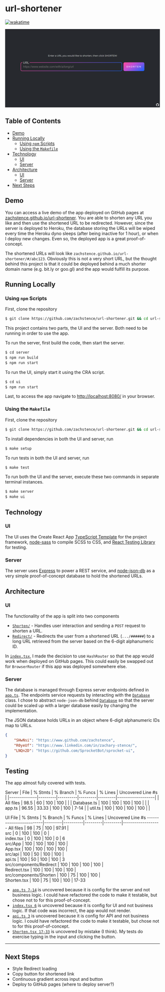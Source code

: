 # url-shortener

[![wakatime](https://wakatime.com/badge/user/2a0a4013-ea89-43b7-99d9-1a215b4c34d0/project/b6cbcf08-5f83-451a-96e6-441673068aac.svg)](https://wakatime.com/badge/user/2a0a4013-ea89-43b7-99d9-1a215b4c34d0/project/b6cbcf08-5f83-451a-96e6-441673068aac)

![URL Shortener Screenshot](https://github.com/zachstence/url-shortener/blob/main/screenshot.png)

## Table of Contents
* [Demo](#demo)
* [Running Locally](#running-locally)
    * [Using `npm` Scripts](#using-npm-scripts)
    * [Using the `Makefile`](#using-the-makefile)
* [Technology](#technology)
    * [UI](#technology)
    * [Server](#technology)
* [Architecture](#architecture)
    * [UI](#architecture)
    * [Server](#architecture)
* [Next Steps](#next-steps)

## Demo
You can access a live demo of the app deployed on GitHub pages at [zachstence.github.io/url-shortener](https://zachstence.github.io/url-shortener). You are able to shorten any URL you like and then use the shortened URL to be redirected. However, since the server is deployed to Heroku, the database storing the URLs will be wiped every time the Heroku dyno sleeps (after being inactive for 1 hour), or when I deploy new changes. Even so, the deployed app is a great proof-of-concept.

The shortened URLs will look like `zachstence.github.io/url-shortener/#/abc123`. Obviously this is not a very short URL, but the thought behind this project is that it could be deployed behind a much shorter domain name (e.g. bit.ly or goo.gl) and the app would fulfill its purpose.

## Running Locally
### Using `npm` Scripts
First, clone the repository
```sh
$ git clone https://github.com/zachstence/url-shortener.git && cd url-shortener
```

This project contains two parts, the UI and the server. Both need to be running in order to use the app.

To run the server, first build the code, then start the server.
```sh
$ cd server
$ npm run build
$ npm run start
```

To run the UI, simply start it using the CRA script.
```sh
$ cd ui
$ npm run start
```

Last, to access the app navigate to [http://localhost:8080/](http://localhost:8080) in your browser.

### Using the `Makefile`
First, clone the repository
```sh
$ git clone https://github.com/zachstence/url-shortener.git && cd url-shortener
```

To install dependencies in both the UI and server, run
```sh
$ make setup
```

To run tests in both the UI and server, run
```sh
$ make test
```

To run both the UI and the server, execute these two commands in separate terminal instances.
```sh
$ make server
$ make ui
```

## Technology
### UI
The UI uses the Create React App [TypeScript Template](https://create-react-app.dev/docs/adding-typescript/) for the project framework, [node-sass](https://www.npmjs.com/package/node-sass) to compile SCSS to CSS, and [React Testing Library](https://testing-library.com/docs/react-testing-library/intro/) for testing.

### Server
The server uses [Express](https://expressjs.com/) to power a REST service, and [node-json-db](https://github.com/Belphemur/node-json-db) as a very simple proof-of-concept database to hold the shortened URLs.

## Architecture
### UI
The functionality of the app is split into two components
* [`Shorten/`](ui/src/components/Shorten/Shorten.tsx) - Handles user interaction and sending a `POST` request to shorten a URL.
* [`Redirect/`](ui/src/components/Redirect/Redirect.tsx) - Redirects the user from a shortened URL (`.../######`) to a long URL retrieved from the server based on the 6-digit alphanumeric ID.

In [`index.tsx`](ui/src/index.tsx), I made the decision to use `HashRouter` so that the app would work when deployed on GitHub pages. This could easily be swapped out for `BrowserRouter` if this app was deployed somewhere else.

### Server
The database is managed through Express server endpoints defined in [`app.ts`](server/src/app.ts). The endpoints service requests by interacting with the [`Database`](server/src/Database.ts) class. I chose to abstract `node-json-db` behind [`Database`](server/src/Database.ts) so that the server could be scaled up with a larger database easily by changing the implementation.

The JSON database holds URLs in an object where 6-digit alphanumeric IDs map to URLs.
```json
{
    "SHwNsi": "https://www.github.com/zachstence",
    "R0yeUf": "https://www.linkedin.com/in/zachary-stence/",
    "LNQn2D": "https://github.com/SprocketBot/sprocket-ui",
}
```

## Testing
The app almost fully covered with tests.

Server
| File         | % Stmts | % Branch | % Funcs | % Lines | Uncovered Line #s |
|--------------|---------|----------|---------|---------|-------------------|
| All files    |    98.5 |       60 |     100 |     100 |                   |
|  Database.ts |     100 |      100 |     100 |     100 |                   |
|  app.ts      |   96.55 |    33.33 |     100 |     100 | 7-14              |
|  util.ts     |     100 |      100 |     100 |     100 |                   |

UI
File                     | % Stmts | % Branch | % Funcs | % Lines | Uncovered Line #s 
-------------------------|---------|----------|---------|---------|-------------------
All files                |      98 |       75 |     100 |   97.91 |                   
 src                     |       0 |      100 |     100 |       0 |                   
  index.tsx              |       0 |      100 |     100 |       0 | 6                 
 src/App                 |     100 |      100 |     100 |     100 |                   
  App.tsx                |     100 |      100 |     100 |     100 |                   
 src/api                 |     100 |       50 |     100 |     100 |                   
  api.ts                 |     100 |       50 |     100 |     100 | 3                 
 src/components/Redirect |     100 |      100 |     100 |     100 |                   
  Redirect.tsx           |     100 |      100 |     100 |     100 |                   
 src/components/Shorten  |     100 |       75 |     100 |     100 |                   
  Shorten.tsx            |     100 |       75 |     100 |     100 | 17-33             

* [`app.ts 7-14`](server/src/app.ts#L7) is uncovered because it is config for the server and not business logic. I could have refactored the code to make it testable, but chose not to for this proof-of-concept.
* [`index.tsx 6`](ui/src/index.tsx#L6) is uncovered because it is config for UI and not business logic. If that code was incorrect, the app would not render.
* [`api.ts 3`](ui/src/api/api.ts#L3) is uncovered because it is config for API and not business logic. I could have refactored the code to make it testable, but chose not to for this proof-of-concept.
* [`Shorten.tsx 17-33`](ui/src/components/Shorten/Shorten.tsx) is uncovered by mistake (I think). My tests do exercise typing in the input and clicking the button.

---------

## Next Steps
* Style Redirect loading
* Copy button for shortened link
* Continuous gradient across input and button
* Deploy to GitHub pages (where to deploy server?)